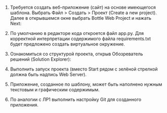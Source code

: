 1.	Требуется создать веб-приложение (сайт) на основе имеющегося шаблона. Выбрать Файл > Создать > Проект (Create a new project). Далее в открывшемся окне выбрать Bottle Web Project и нажать Next:

2.	По умолчанию в редакторе кода откроется файл app.py. Для корректной интерпретации содержимого файла requirements.txt будет предложено создать виртуальное окружение.

3.	Ознакомиться со структурой проекта, открыв Обозреватель решений (Solution Explorer):

4.	Выполнить запуск проекта (вместо Start рядом c зелёной стрелкой должна быть надпись Web Server). 

5.	Приложение, созданное по шаблону, может быть наполнено нужным текстовым и графическим содержимым. 

6.	По аналогии с ЛР1 выполнить настройку Git для созданного приложения.
